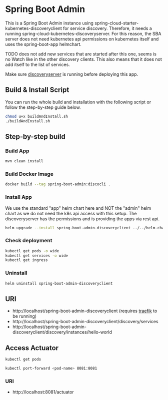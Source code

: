 # Spring Boot Admin

This is a Spring Boot Admin instance using spring-cloud-starter-kubernetes-discoveryclient for service discovery.
Therefore, it needs a running spring-cloud-kubernetes-discoveryserver.
For this reason, the SBA server does not need kubernetes api permissions on kubernetes itself and uses the 
spring-boot-app helmchart.


TODO does not add new services that are started after this one, seems is no Watch like in the other discovery clients. 
This also means that it does not add itself to the list of services. 


Make sure [discoveryserver](../../helm-charts/spring-cloud-kubernetes-discoveryserver/README.md) is running before deploying this app.


## Build & Install Script

You can run the whole build and installation with the following script or follow the step-by-step guide below.

```bash
chmod u+x buildAndInstall.sh
./buildAndInstall.sh
```

## Step-by-step build

### Build App
```bash
mvn clean install
```

### Build Docker Image
```bash
docker build --tag spring-boot-admin:discocli .
```

### Install App
We use the standard "app" helm chart here and NOT the "admin" helm chart as we do not need the k8s api access with this
setup. The discoveryserver has the permissions and is providing the apps via rest api.

```bash
helm upgrade --install spring-boot-admin-discoveryclient ../../helm-charts/spring-boot-app -f deployment/values.yml
```

### Check deployment
```bash
kubectl get pods -o wide
kubectl get services -o wide
kubectl get ingress
```

### Uninstall
```bash
helm uninstall spring-boot-admin-discoveryclient
```

## URI

- http://localhost/spring-boot-admin-discoveryclient (requires [traefik](../../helm-charts/traefik/README.md) to be running)
- http://localhost/spring-boot-admin-discoveryclient/discovery/services
- http://localhost/spring-boot-admin-discoveryclient/discovery/instances/hello-world

## Access Actuator
```bash
kubectl get pods
```
```bash
kubectl port-forward <pod-name> 8081:8081
```
### URI

- http://localhost:8081/actuator
